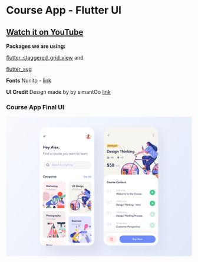 # Course App - Flutter UI

## [Watch it on YouTube](https://youtu.be/8abMF1Y2Xnk)

**Packages we are using:**

[flutter_staggered_grid_view](https://pub.dev/packages/flutter_staggered_grid_view) and 

[flutter_svg](https://pub.dev/packages/flutter_svg)

**Fonts**
Nunito - [link](https://fonts.google.com/specimen/Nunito?query=nunit)

**UI Credit**
Design made by by simantOo [link](https://www.uplabs.com/posts/course-app-free)

### Course App Final UI

![Course Flutter App UI](/course_app.png)
